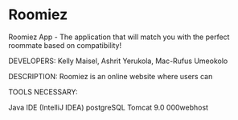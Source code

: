 # Roomiez
Roomiez App - The application that will match you with the perfect roommate based on compatibility!


DEVELOPERS: Kelly Maisel, Ashrit Yerukola, Mac-Rufus Umeokolo


DESCRIPTION: Roomiez is an online website where users can 


TOOLS NECESSARY:

Java IDE (IntelliJ IDEA)
postgreSQL 
Tomcat 9.0
000webhost



